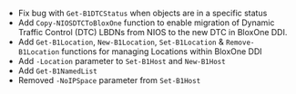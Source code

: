 - Fix bug with `Get-B1DTCStatus` when objects are in a specific status
- Add `Copy-NIOSDTCToBloxOne` function to enable migration of Dynamic Traffic Control (DTC) LBDNs from NIOS to the new DTC in BloxOne DDI.
- Add `Get-B1Location`, `New-B1Location`, `Set-B1Location` & `Remove-B1Location` functions for managing Locations within BloxOne DDI
- Add `-Location` parameter to `Set-B1Host` and `New-B1Host`
- Add `Get-B1NamedList`
- Removed `-NoIPSpace` parameter from `Set-B1Host`